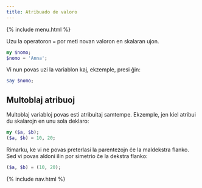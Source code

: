 ```yaml
---
title: Atribuado de valoro
---
```


{% include menu.html %}

Uzu la operatoron `=` por meti novan valoron en skalaran ujon.

```raku
my $nomo;
$nomo = 'Anna';
```

Vi nun povas uzi la variablon kaj, ekzemple, presi ĝin:

```raku
say $nomo;
```

## Multoblaj atribuoj

Multoblaj variabloj povas esti atribuitaj samtempe. Ekzemple, jen kiel atribui du skalarojn en unu sola deklaro:

```raku
my ($a, $b);
($a, $b) = 10, 20;
```

Rimarku, ke vi ne povas preterlasi la parentezojn ĉe la maldekstra flanko. Sed vi povas aldoni ilin por simetrio ĉe la dekstra flanko:

```raku
($a, $b) = (10, 20);
```

{% include nav.html %}